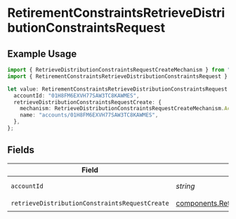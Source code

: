 # RetirementConstraintsRetrieveDistributionConstraintsRequest

## Example Usage

```typescript
import { RetrieveDistributionConstraintsRequestCreateMechanism } from "@apexfintechsolutions/ascend-sdk/models/components";
import { RetirementConstraintsRetrieveDistributionConstraintsRequest } from "@apexfintechsolutions/ascend-sdk/models/operations";

let value: RetirementConstraintsRetrieveDistributionConstraintsRequest = {
  accountId: "01H8FM6EXVH77SAW3TC8KAWMES",
  retrieveDistributionConstraintsRequestCreate: {
    mechanism: RetrieveDistributionConstraintsRequestCreateMechanism.Ach,
    name: "accounts/01H8FM6EXVH77SAW3TC8KAWMES",
  },
};
```

## Fields

| Field                                                                                                                              | Type                                                                                                                               | Required                                                                                                                           | Description                                                                                                                        | Example                                                                                                                            |
| ---------------------------------------------------------------------------------------------------------------------------------- | ---------------------------------------------------------------------------------------------------------------------------------- | ---------------------------------------------------------------------------------------------------------------------------------- | ---------------------------------------------------------------------------------------------------------------------------------- | ---------------------------------------------------------------------------------------------------------------------------------- |
| `accountId`                                                                                                                        | *string*                                                                                                                           | :heavy_check_mark:                                                                                                                 | The account id.                                                                                                                    | 01H8FM6EXVH77SAW3TC8KAWMES                                                                                                         |
| `retrieveDistributionConstraintsRequestCreate`                                                                                     | [components.RetrieveDistributionConstraintsRequestCreate](../../models/components/retrievedistributionconstraintsrequestcreate.md) | :heavy_check_mark:                                                                                                                 | N/A                                                                                                                                |                                                                                                                                    |